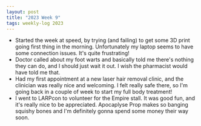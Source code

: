 ```yaml
---
layout: post
title: "2023 Week 9"
tags: weekly-log 2023
---
```

- Started the week at speed, by trying (and failing) to get some 3D print going first thing in the morning. Unfortunately my laptop seems to have some connection issues. It's quite frustrating!
- Doctor called about my foot warts and basically told me there's nothing they can do, and I should just wait it out. I wish the pharmacist would have told me that.
- Had my first appointment at a new laser hair removal clinic, and the clinician was really nice and welcoming. I felt really safe there, so I'm going back in a couple of week to start my full body treatment!
- I went to LARPcon to volunteer for the Empire stall. It was good fun, and it's really nice to be appreciated. Apocaplyse Prop makes so banging squishy bones and I'm definitely gonna spend some money their way soon.